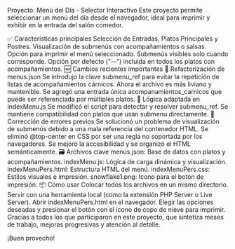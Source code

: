 Proyecto: Menú del Día - Selector Interactivo
Este proyecto permite seleccionar un menú del día desde el navegador, ideal para imprimir y exhibir en la entrada del salón comedor.

✅ Características principales
Selección de Entradas, Platos Principales y Postres.
Visualización de submenús con acompañamientos o salsas.
Opción para imprimir el menú seleccionado.
Submenús visibles solo cuando corresponde.
Opción por defecto ("--") incluida en todos los platos con acompañamientos.
🆕 Cambios recientes importantes
🔁 Refactorización de menus.json
Se introdujo la clave submenu_ref para evitar la repetición de listas de acompañamientos cárnicos.
Ahora el archivo es más liviano y mantenible.
Se agregó una entrada única acompanamientos_carnicos que puede ser referenciada por múltiples platos.
🧠 Lógica adaptada en indexMenu.js
Se modificó el script para detectar y resolver submenu_ref.
Se mantiene compatibilidad con platos que usan submenu directamente.
🐞 Corrección de errores previos
Se solucionó un problema de visualización de submenús debido a una mala referencia del contenedor HTML.
Se eliminó @top-center en CSS por ser una regla no soportada por los navegadores.
Se mejoró la accesibilidad y se organizó el HTML semánticamente.
🗃 Archivos clave
menus.json: Base de datos con platos y acompañamientos.
indexMenu.js: Lógica de carga dinámica y visualización.
indexMenuPers.html: Estructura HTML del menú.
indexMenuPers.css: Estilos visuales e impresión.
snowflake1.png: Icono para el botón de impresión.
📦 Cómo usar
Colocar todos los archivos en un mismo directorio.
Servir con una herramienta local (como la extensión PHP Server o Live Server).
Abrir indexMenuPers.html en el navegador.
Elegir las opciones deseadas y presionar el botón con el ícono de copo de nieve para imprimir.
Gracias a todos los que participaron en este proyecto, que sintetiza meses de trabajo, mejoras progresivas y atención al detalle.

¡Buen provecho!
